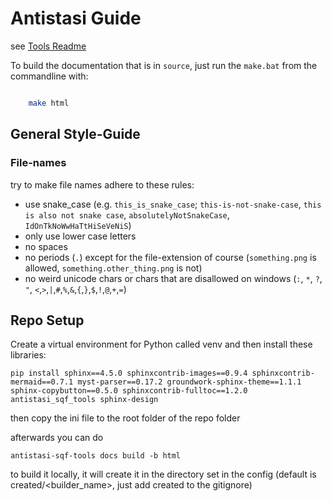 # Antistasi Guide

see [Tools Readme](https://github.com/Giddius/Antistasi_Guide/tree/master/tools)

To build the documentation that is in `source`, just run the `make.bat` from the commandline with:

```sh

    make html

```

## General Style-Guide

### File-names

try to make file names adhere to these rules:

- use snake_case (e.g. `this_is_snake_case`;  `this-is-not-snake-case`, `this is also not snake case`, `absolutelyNotSnakeCase`, `IdOnTkNoWwHaTtHiSeVeNiS`)
- only use lower case letters
- no spaces
- no periods (`.`) except for the file-extension of course (`something.png` is allowed, `something.other_thing.png` is not)
- no weird unicode chars or chars that are disallowed on windows (`:`, `*`, `?`, `"`, `<`,`>`,`|`,`#`,`%`,`&`,`{`,`}`,`$`,`!`,`@`,`+`,`=`)

## Repo Setup

Create a virtual environment for Python called venv and then install these libraries:

```pip install sphinx==4.5.0 sphinxcontrib-images==0.9.4 sphinxcontrib-mermaid==0.7.1 myst-parser==0.17.2 groundwork-sphinx-theme==1.1.1 sphinx-copybutton==0.5.0 sphinxcontrib-fulltoc==1.2.0 antistasi_sqf_tools sphinx-design```

then copy the ini file to the root folder of the repo folder

afterwards you can do

```antistasi-sqf-tools docs build -b html```

to build it locally, it will create it in the directory set in the config (default is created/<builder_name>, just add created to the gitignore)